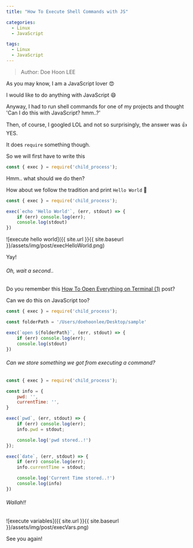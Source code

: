 ```yaml
---
title: "How To Execute Shell Commands with JS"

categories:
  - Linux
  - JavaScript

tags:
  - Linux
  - JavaScript
---
```


> Author: Doe Hoon LEE

As you may know, I am a JavaScript lover 😍

I would like to do anything with JavaScript 😄

Anyway, I had to run shell commands for one of my projects and thought 'Can I do this with JavaScript? hmm..?'

Then, of course, I googled LOL and not so surprisingly, the answer was 👍 YES.

It does `require` something though.

So we will first have to write this

```js
const { exec } = require('child_process');
```

Hmm.. what should we do then?

How about we follow the tradition and print `Hello World` 🤣

```js
const { exec } = require('child_process');

exec(`echo 'Hello World'`, (err, stdout) => {
    if (err) console.log(err);
    console.log(stdout)
})
```

![execute hello world]({{ site.url }}{{ site.baseurl }}/assets/img/post/execHelloWorld.png)

Yay!

###### Oh, wait a second..

Do you remember this [How To Open Everything on Terminal (1)](https://doehoonlee.github.io/linux/How-To-Open-Everything-on-Terminal/) post?

Can we do this on JavaScript too?

```js
const { exec } = require('child_process');

const folderPath = '/Users/doehoonlee/Desktop/sample'

exec(`open ${folderPath}`, (err, stdout) => {
    if (err) console.log(err);
    console.log(stdout)
})
```

###### Can we store something we got from executing a command?

```js
const { exec } = require('child_process');

const info = {
    pwd: '',
    currentTime: '',
}

exec(`pwd`, (err, stdout) => {
    if (err) console.log(err);
    info.pwd = stdout;

    console.log('pwd stored..!')
});

exec(`date`, (err, stdout) => {
    if (err) console.log(err);
    info.currentTime = stdout;

    console.log('Current Time stored..!')
    console.log(info)
})
```

###### Wallah!!

![execute variables]({{ site.url }}{{ site.baseurl }}/assets/img/post/execVars.png)

See you again!